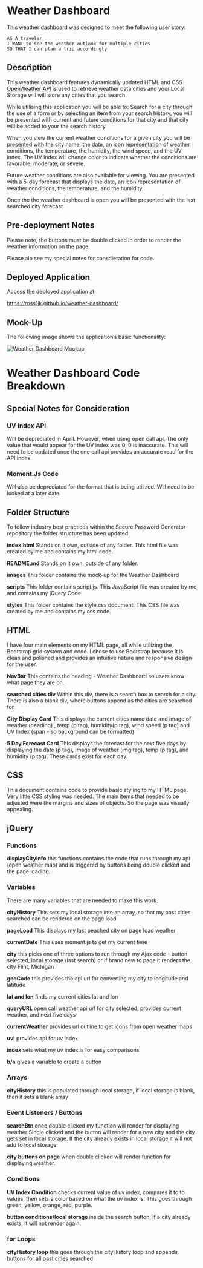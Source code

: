 # Weather Dashboard

This weather dashboard was designed to meet the following user story:

```
AS A traveler
I WANT to see the weather outlook for multiple cities
SO THAT I can plan a trip accordingly
```
## Description

This weather dashboard features dynamically updated HTML and CSS. [OpenWeather API](https://openweathermap.org/api) is used to retrieve weather data cities and your Local Storage will will store any cities that you search. 

While utilising this application you will be able to:
Search for a city through the use of a form or by selecting an item from your search history, you will be presented with current and future conditions for that city and that city will be added to your the search history. 

When you view the current weather conditions for a given city you will be presented with the city name, the date, an icon representation of weather conditions, the temperature, the humidity, the wind speed, and the UV index. The UV index will change color to indicate whether the conditions are favorable, moderate, or severe. 

Future weather conditions are also available for viewing. You are presented with a 5-day forecast that displays the date, an icon representation of weather conditions, the temperature, and the humidity.

Once the the weather dashboard is open you will be presented with the last searched city forecast. 


## Pre-deployment Notes 

Please note, the buttons must be double clicked in order to render the weather information on the page. 

Please alo see my special notes for consdieration for code. 

## Deployed Application

Access the deployed application at: 

https://ross1jk.github.io/weather-dashboard/

## Mock-Up

The following image shows the application’s basic functionality:

![Weather Dashboard Mockup](./images/weatherdashboardmockup.png)

# Weather Dashboard Code Breakdown 

## Special Notes for Consideration 

### UV Index API 

Will be depreciated in April. However, when using open call api, The only value that would appear for the UV index was 0. 0 is inaccurate. This will need to be updated once the one call api provides an accurate read for the API index. 

### Moment.Js Code 

Will also be depreciated for the format that is being utilized. Will need to be looked at a later date. 

## Folder Structure

To follow industry best practices within the Secure Password Generator repository the folder structure has been updated.

**index.html** Stands on it own, outside of any folder. This html file was created by me and contains my html code. 

**README.md** Stands on it own, outside of any folder.

**images** This folder contains the mock-up for the Weather Dashboard

**scripts** This folder contains script.js. This JavaScript file was created by me and contains my jQuery Code. 

**styles** This folder contains the style.css document. This CSS file was created by me and contains my css code.

## HTML 

I have four main elements on my HTML page, all while utilizing the Bootstrap grid system and code. I chose to use Bootstrap because it is clean and polished and provides an intuitive nature and responsive design for the user. 

**NavBar** This contains the heading - Weather Dashboard so users know what page they are on. 

**searched cities div** Within this div, there is a search box to search for a city. There is also a blank div, where buttons append as the cities are searched for. 

**City Display Card** This displays the current cities name  date and image of weather (heading) , temp (p tag), humidity(p tag), wind speed (p tag) and UV Index (span - so background can be formatted)

**5 Day Forecast Card** This displays the forecast for the next five days by displaying the date (p tag), image of weather (img tag), temp (p tag), and humidity (p tag).  These cards exist for each day. 

## CSS 

This document contains code to provide basic styling to my HTML page. Very little CSS styling was needed. The main items that needed to be adjusted were the margins and sizes of objects.  So the page was visually appealing. 

## jQuery

### Functions

**displayCityInfo** this functions contains the code that runs through my api (open weather map) and is triggered by buttons being double clicked and the page loading. 

### Variables 
There are many variables that are needed to make this work.

**cityHistory** This sets my local storage into an array, so that my past cities searched can be rendered on the page load

**pageLoad** This displays my last peached city on page load weather 

**currentDate** This uses moment.js to get my current time 

**city** this picks one of three options to run through my Ajax code - button selected, local storage (last search) or if brand new to page it renders the city Flint, Michigan

**geoCode** this provides the api url for converting my city to longitude and latitude  

**lat and lon** finds my current cities lat and lon 

**queryURL** open call weather api url for city selected, provides current weather, and next five days

**currentWeather** provides url outline to get icons from open weather maps

**uvi** provides api for uv index 

**index** sets what my uv index is for easy comparisons 

**b/a** gives a variable to create a button

### Arrays 

**cityHistory** this is populated through local storage, if local storage is blank, then it sets a blank array

### Event Listeners / Buttons 

**searchBtn** once double clicked my function will render for displaying weather
Single clicked and the button will render for a new city and the city gets set in local storage. If the city already exists in local storage it will not add to local storage. 

**city buttons on page** when double clicked will render function for displaying weather. 

### Conditions

**UV Index Condition** checks current value of uv index, compares it to to values, then sets a color based on what the uv index is. This goes through green, yellow, orange, red, purple. 

**button conditions/local storage** inside the search button, if a city already exists, it will not render again. 

### for Loops

**cityHistory loop** this goes through the cityHistory loop and appends buttons for all past cities searched 
